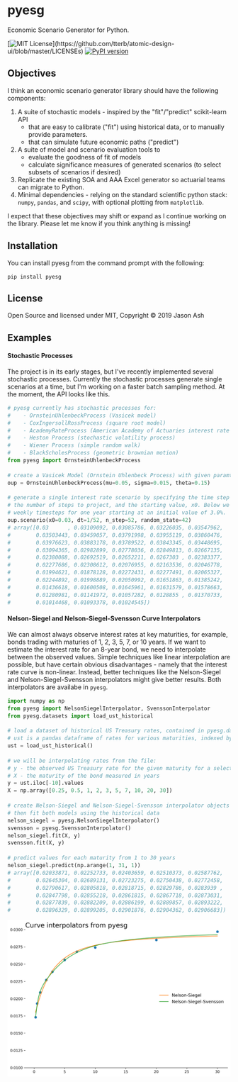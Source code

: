 # pyesg
Economic Scenario Generator for Python.

[![MIT License](https://img.shields.io/apm/l/atomic-design-ui.svg?)](https://github.com/tterb/atomic-design-ui/blob/master/LICENSEs)
[![PyPI version](https://badge.fury.io/py/pyesg.svg)](https://badge.fury.io/py/pyesg)

## Objectives
I think an economic scenario generator library should have the following components:

1. A suite of stochastic models - inspired by the "fit"/"predict" scikit-learn API
    - that are easy to calibrate ("fit") using historical data, or to manually provide parameters.
    - that can simulate future economic paths ("predict")
2. A suite of model and scenario evaluation tools to
    - evaluate the goodness of fit of models
    - calculate significance measures of generated scenarios (to select subsets of scenarios if desired)
3. Replicate the existing SOA and AAA Excel generator so actuarial teams can migrate to Python.
4. Minimal dependencies - relying on the standard scientific python stack: `numpy`, `pandas`, and `scipy`, with optional plotting from `matplotlib`.

I expect that these objectives may shift or expand as I continue working on the library. Please let me know if you think anything is missing!

## Installation
You can install pyesg from the command prompt with the following:

```
pip install pyesg
```

## License
Open Source and licensed under MIT, Copyright &copy; 2019 Jason Ash

## Examples

#### Stochastic Processes
The project is in its early stages, but I've recently implemented several stochastic processes. Currently the stochastic processes generate single scenarios at a time, but I'm working on a faster batch sampling method. At the moment, the API looks like this.

```python
# pyesg currently has stochastic processes for:
#    - OrnsteinUhlenbeckProcess (Vasicek model)
#    - CoxIngersollRossProcess (square root model)
#    - AcademyRateProcess (American Academy of Actuaries interest rate model)
#    - Heston Process (stochastic volatility process)
#    - Wiener Process (simple random walk)
#    - BlackScholesProcess (geometric brownian motion)
from pyesg import OrnsteinUhlenbeckProcess

# create a Vasicek Model (Ornstein Uhlenbeck Process) with given paramters
oup = OrnsteinUhlenbeckProcess(mu=0.05, sigma=0.015, theta=0.15)

# generate a single interest rate scenario by specifying the time step (steps/yr),
# the number of steps to project, and the starting value, x0. Below we simulate
# weekly timesteps for one year starting at an initial value of 3.0%.
oup.scenario(x0=0.03, dt=1/52, n_step=52, random_state=42)
# array([0.03      , 0.03109092, 0.03085786, 0.03226035, 0.03547962,
#        0.03503443, 0.03459057, 0.03791998, 0.03955119, 0.03860476,
#        0.03976623, 0.03883178, 0.03789522, 0.03843345, 0.03448695,
#        0.03094365, 0.02982899, 0.02778036, 0.02849813, 0.02667135,
#        0.02380088, 0.02692519, 0.02652211, 0.0267303 , 0.02383377,
#        0.02277686, 0.02308612, 0.02076955, 0.02163536, 0.02046778,
#        0.01994621, 0.01878128, 0.02272431, 0.02277491, 0.02065327,
#        0.02244892, 0.01998889, 0.02050992, 0.01651863, 0.01385242,
#        0.01436618, 0.01600508, 0.01645961, 0.01631579, 0.01578663,
#        0.01280981, 0.01141972, 0.01057282, 0.0128855 , 0.01370733,
#        0.01014468, 0.01093378, 0.01024545])
```

#### Nelson-Siegel and Nelson-Siegel-Svensson Curve Interpolators
We can almost always observe interest rates at key maturities, for example, bonds trading with maturies of 1, 2, 3, 5, 7, or 10 years. If we want to estimate the interest rate for an 8-year bond, we need to interpolate between the observed values. Simple techniques like linear interpolation are possible, but have certain obvious disadvantages - namely that the interest rate curve is non-linear. Instead, better techniques like the Nelson-Siegel and Nelson-Siegel-Svensson interpolators might give better results. Both interpolators are availabe in `pyesg`.

```python
import numpy as np
from pyesg import NelsonSiegelInterpolator, SvenssonInterpolator
from pyesg.datasets import load_ust_historical

# load a dataset of historical US Treasury rates, contained in pyesg.datasets
# ust is a pandas dataframe of rates for various maturities, indexed by year and month
ust = load_ust_historical()

# we will be interpolating rates from the file:
# y - the observed US Treasury rate for the given maturity for a select observation date
# X - the maturity of the bond measured in years
y = ust.iloc[-10].values
X = np.array([0.25, 0.5, 1, 2, 3, 5, 7, 10, 20, 30])

# create Nelson-Siegel and Nelson-Siegel-Svensson interpolator objects
# then fit both models using the historical data
nelson_siegel = pyesg.NelsonSiegelInterpolator()
svensson = pyesg.SvenssonInterpolator()
nelson_siegel.fit(X, y)
svensson.fit(X, y)

# predict values for each maturity from 1 to 30 years
nelson_siegel.predict(np.arange(1, 31, 1))
# array([0.02033871, 0.02252733, 0.02403659, 0.02510373, 0.02587762,
#        0.02645304, 0.02689131, 0.02723275, 0.02750438, 0.02772458,
#        0.02790617, 0.02805818, 0.02818715, 0.02829786, 0.0283939 ,
#        0.02847798, 0.02855218, 0.02861815, 0.02867718, 0.02873031,
#        0.02877839, 0.02882209, 0.02886199, 0.02889857, 0.02893222,
#        0.02896329, 0.02899205, 0.02901876, 0.02904362, 0.02906683])
```

<img src="docs/images/NelsonSiegel.png" width="600">
